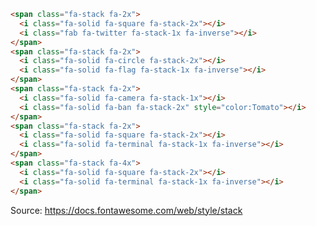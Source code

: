 <span class="fa-stack fa-2x">
  <i class="fa-solid fa-square fa-stack-2x"></i>
  <i class="fab fa-twitter fa-stack-1x fa-inverse"></i>
</span>
<span class="fa-stack fa-2x">
  <i class="fa-solid fa-circle fa-stack-2x"></i>
  <i class="fa-solid fa-flag fa-stack-1x fa-inverse"></i>
</span>
<span class="fa-stack fa-2x">
  <i class="fa-solid fa-camera fa-stack-1x"></i>
  <i class="fa-solid fa-ban fa-stack-2x" style="color:Tomato"></i>
</span>
<span class="fa-stack fa-2x">
  <i class="fa-solid fa-square fa-stack-2x"></i>
  <i class="fa-solid fa-terminal fa-stack-1x fa-inverse"></i>
</span>
<span class="fa-stack fa-4x">
  <i class="fa-solid fa-square fa-stack-2x"></i>
  <i class="fa-solid fa-terminal fa-stack-1x fa-inverse"></i>
</span>

```HTML
<span class="fa-stack fa-2x">
  <i class="fa-solid fa-square fa-stack-2x"></i>
  <i class="fab fa-twitter fa-stack-1x fa-inverse"></i>
</span>
<span class="fa-stack fa-2x">
  <i class="fa-solid fa-circle fa-stack-2x"></i>
  <i class="fa-solid fa-flag fa-stack-1x fa-inverse"></i>
</span>
<span class="fa-stack fa-2x">
  <i class="fa-solid fa-camera fa-stack-1x"></i>
  <i class="fa-solid fa-ban fa-stack-2x" style="color:Tomato"></i>
</span>
<span class="fa-stack fa-2x">
  <i class="fa-solid fa-square fa-stack-2x"></i>
  <i class="fa-solid fa-terminal fa-stack-1x fa-inverse"></i>
</span>
<span class="fa-stack fa-4x">
  <i class="fa-solid fa-square fa-stack-2x"></i>
  <i class="fa-solid fa-terminal fa-stack-1x fa-inverse"></i>
</span>
```
Source: https://docs.fontawesome.com/web/style/stack
